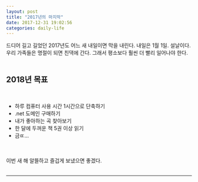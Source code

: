 ```yaml
---
layout: post
title: "2017년의 마지막"
date: 2017-12-31 19:02:56
categories: daily-life
---
```


드디어 길고 길었던 2017년도 어느 새 내일이면 막을 내린다. 내일은 1월 1일. 설날이다. 우리 가족들은 명절이 되면 친댁에 간다. 그래서 평소보다 훨씬 더 빨리 일어나야 한다.
<br><br>
<h2>2018년 목표</h2>
<br>
<ul>
	<li>하루 컴퓨터 사용 시간 1시간으로 단축하기</li>
	<li>.net 도메인 구매하기</li>
	<li>내가 좋아하는 곡 찾아보기</li>
	<li>한 달에 두꺼운 책 5권 이상 읽기</li>
	<li>금ㄸ...</li>
</ul>
<br><br>
이번 새 해 알뜰하고 즐겁게 보냈으면 좋겠다.
<br><br>
<hr id="line">
<br><br><br><br><br>


 
 
 
 
